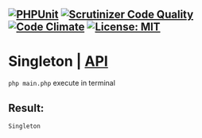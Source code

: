[![PHPUnit](https://github.com/Jagepard/PhpDesignPatterns-Singleton/actions/workflows/php.yml/badge.svg)](https://github.com/Jagepard/PhpDesignPatterns-Singleton/actions/workflows/php.yml)
[![Scrutinizer Code Quality](https://scrutinizer-ci.com/g/Jagepard/PhpDesignPatterns-Singleton/badges/quality-score.png?b=master)](https://scrutinizer-ci.com/g/Jagepard/PhpDesignPatterns-Singleton/?branch=master)
[![Code Climate](https://codeclimate.com/github/Jagepard/PhpDesignPatterns-Singleton/badges/gpa.svg)](https://codeclimate.com/github/Jagepard/PhpDesignPatterns-Singleton)
[![License: MIT](https://img.shields.io/badge/license-MIT-498e7f.svg)](https://mit-license.org/)
-----

# Singleton | [API](https://github.com/Jagepard/PhpDesignPatterns-Singleton/blob/master/api.md "Documentation API")
```php main.php``` execute in terminal

## Result:
```
Singleton
```
